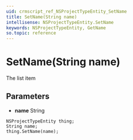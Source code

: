 ```yaml
---
uid: crmscript_ref_NSProjectTypeEntity_SetName
title: SetName(String name)
intellisense: NSProjectTypeEntity.SetName
keywords: NSProjectTypeEntity, GetName
so.topic: reference
---
```


# SetName(String name)

The list item

## Parameters

* **name** String

```crmscript
NSProjectTypeEntity thing;
String name;
thing.SetName(name);
```

